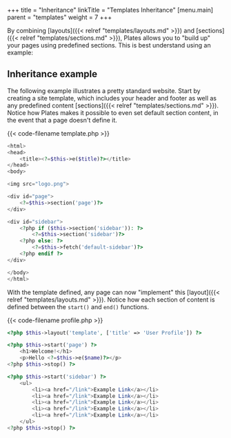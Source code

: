 +++
title = "Inheritance"
linkTitle = "Templates Inheritance"
[menu.main]
parent = "templates"
weight = 7
+++

By combining [layouts]({{< relref "templates/layouts.md" >}}) and [sections]({{< relref "templates/sections.md" >}}), Plates allows you to "build up" your pages using predefined sections. This is best understand using an example:

## Inheritance example

The following example illustrates a pretty standard website. Start by creating a site template, which includes your header and footer as well as any predefined content [sections]({{< relref "templates/sections.md" >}}). Notice how Plates makes it possible to even set default section content, in the event that a page doesn't define it.

{{< code-filename template.php >}}

~~~ php
<html>
<head>
    <title><?=$this->e($title)?></title>
</head>
<body>

<img src="logo.png">

<div id="page">
    <?=$this->section('page')?>
</div>

<div id="sidebar">
    <?php if ($this->section('sidebar')): ?>
        <?=$this->section('sidebar')?>
    <?php else: ?>
        <?=$this->fetch('default-sidebar')?>
    <?php endif ?>
</div>

</body>
</html>
~~~

With the template defined, any page can now "implement" this [layout]({{< relref "templates/layouts.md" >}}). Notice how each section of content is defined between the `start()` and `end()` functions.

{{< code-filename profile.php >}}

~~~ php
<?php $this->layout('template', ['title' => 'User Profile']) ?>

<?php $this->start('page') ?>
    <h1>Welcome!</h1>
    <p>Hello <?=$this->e($name)?></p>
<?php $this->stop() ?>

<?php $this->start('sidebar') ?>
    <ul>
        <li><a href="/link">Example Link</a></li>
        <li><a href="/link">Example Link</a></li>
        <li><a href="/link">Example Link</a></li>
        <li><a href="/link">Example Link</a></li>
        <li><a href="/link">Example Link</a></li>
    </ul>
<?php $this->stop() ?>
~~~
